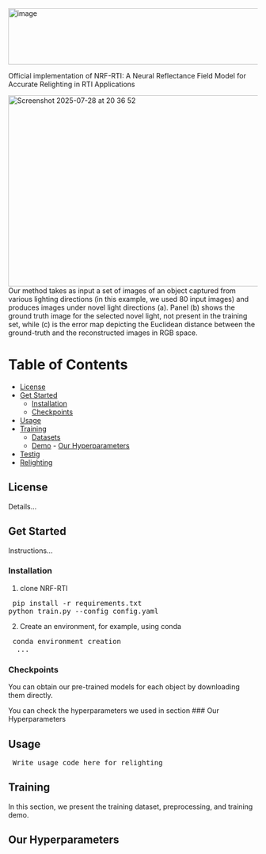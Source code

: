 <img width="966" height="114" alt="image" src="https://github.com/user-attachments/assets/c52978dd-df3a-423c-91bb-59bac65019cb" />


Official implementation of NRF-RTI: A Neural Reflectance Field Model for Accurate Relighting in RTI Applications

<img width="1420" height="386" alt="Screenshot 2025-07-28 at 20 36 52" src="https://github.com/user-attachments/assets/934486f8-87b6-45c5-a5ef-08223dbdb128" />
Our method takes as input a set of images of an object captured from various lighting directions (in this example, we used 80
input images) and produces images under novel light directions (a). Panel (b) shows the ground truth image for the selected novel
light, not present in the training set, while (c) is the error map depicting the Euclidean distance between the ground-truth and the reconstructed
images in RGB space.


# Table of Contents
- [License](#license)
- [Get Started](#get-started)
  - [Installation](#installation)
  - [Checkpoints](#checkpoints)
- [Usage](#usage)
- [Training](#training)
  - [Datasets](#datasets)
  - [Demo](#demo)  - [Our Hyperparameters](#our-hyperparameters)
- [Testig](#testing)
- [Relighting](#relighting)
  
## License

Details...

## Get Started

Instructions...

### Installation

1. clone NRF-RTI
<pre> pip install -r requirements.txt 
python train.py --config config.yaml </pre>

2. Create an environment, for example, using conda
<pre> conda environment creation 
  ... </pre>
  
### Checkpoints
You can obtain our pre-trained models for each object by downloading them directly.

You can check the hyperparameters we used in section ### Our Hyperparameters

## Usage
<pre> Write usage code here for relighting
</pre>

## Training
In this section, we present the training dataset, preprocessing, and training demo.

## Our Hyperparameters

